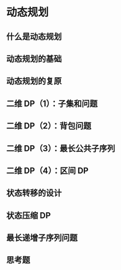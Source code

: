 # 动态规划
## 什么是动态规划
## 动态规划的基础
## 动态规划的复原
## 二维 DP（1）：子集和问题
## 二维 DP（2）：背包问题
## 二维 DP（3）：最长公共子序列
## 二维 DP（4）：区间 DP
## 状态转移的设计
## 状态压缩 DP
## 最长递增子序列问题
## 思考题